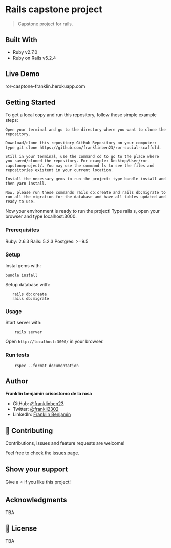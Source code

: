 # Rails capstone project

> Capstone project for rails.

## Built With

- Ruby v2.7.0
- Ruby on Rails v5.2.4

## Live Demo

ror-casptone-franklin.herokuapp.com

## Getting Started

To get a local copy and run this repository, follow these simple example steps:

    Open your terminal and go to the directory where you want to clone the repository.

    Download/clone this repository GitHub Repository on your computer: type git clone https://github.com/franklinben23/ror-social-scaffold.

    Still in your terminal, use the command cd to go to the place where you saved/cloned the repository. For example: Desktop/User/ror-capstoneproject/. You may use the command ls to see the files and repositories existent in your current location.

    Install the necessary gems to run the project: type bundle install and then yarn install.

    Now, please run these commands rails db:create and rails db:migrate to run all the migration for the database and have all tables updated and ready to use.

Now your environment is ready to run the project! Type rails s, open your browser and type localhost:3000.

### Prerequisites

Ruby: 2.6.3
Rails: 5.2.3
Postgres: >=9.5

### Setup

Instal gems with:

```
bundle install
```

Setup database with:

```
   rails db:create
   rails db:migrate
```

### Usage

Start server with:

```
    rails server
```

Open `http://localhost:3000/` in your browser.

### Run tests

```
    rspec --format documentation
```

## Author

**Franklin benjamin crisostomo de la rosa**

- GitHub: [@franklinben23](https://github.com/franklinben23)
- Twitter: [@frankli2302](https://twitter.com/Frankli2302)
- LinkedIn: [Franklin Benjamin](https://www.linkedin.com/in/franklinbenjamin/)

## 🤝 Contributing

Contributions, issues and feature requests are welcome!

Feel free to check the [issues page](issues/).

## Show your support

Give a ⭐️ if you like this project!

## Acknowledgments

TBA

## 📝 License

TBA
